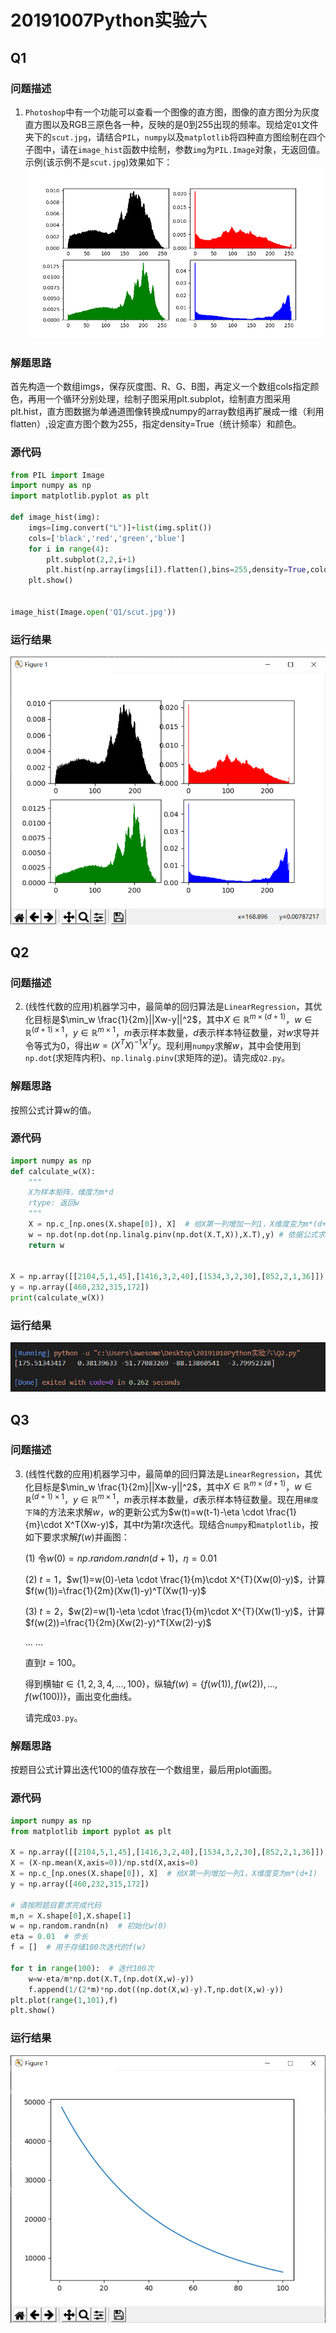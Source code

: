 # 20191007Python实验六
## Q1
### 问题描述
1. `Photoshop`中有一个功能可以查看一个图像的直方图，图像的直方图分为灰度直方图以及RGB三原色各一种，反映的是0到255出现的频率。现给定`Q1`文件夹下的`scut.jpg`，请结合`PIL`，`numpy`以及`matplotlib`将四种直方图绘制在四个子图中，请在`image_hist`函数中绘制，参数`img`为`PIL.Image`对象，无返回值。示例(该示例不是`scut.jpg`)效果如下：
![Figure_1](_v_images/20191002204400459_28966.png)
### 解题思路
首先构造一个数组imgs，保存灰度图、R、G、B图，再定义一个数组cols指定颜色，再用一个循环分别处理，绘制子图采用plt.subplot，绘制直方图采用plt.hist，直方图数据为单通道图像转换成numpy的array数组再扩展成一维（利用flatten）,设定直方图个数为255，指定density=True（统计频率）和颜色。

### 源代码
```py
from PIL import Image
import numpy as np
import matplotlib.pyplot as plt

def image_hist(img):
    imgs=[img.convert("L")]+list(img.split())
    cols=['black','red','green','blue']
    for i in range(4):
        plt.subplot(2,2,i+1)
        plt.hist(np.array(imgs[i]).flatten(),bins=255,density=True,color=cols[i])
    plt.show()
    

image_hist(Image.open('Q1/scut.jpg'))
```

### 运行结果
![](_v_images/20191010231744218_8013.png)

## Q2
### 问题描述
2. (线性代数的应用)机器学习中，最简单的回归算法是`LinearRegression`，其优化目标是$\min_w \frac{1}{2m}||Xw-y||^2$，其中$X \in \mathbb{R}^{m \times (d+1)}$，$w \in \mathbb{R}^{(d+1) \times 1}$，$y \in \mathbb{R}^{m \times 1}$，$m$表示样本数量，$d$表示样本特征数量，对$w$求导并令等式为0，得出$w=(X^TX)^{-1}X^Ty$。现利用`numpy`求解$w$，其中会使用到`np.dot`(求矩阵内积)、`np.linalg.pinv`(求矩阵的逆)。请完成`Q2.py`。

### 解题思路
按照公式计算w的值。
### 源代码
```py
import numpy as np
def calculate_w(X):
    """
    X为样本矩阵，维度为m*d
    rtype: 返回w
    """
    X = np.c_[np.ones(X.shape[0]), X]  # 给X第一列增加一列1，X维度变为m*(d+1)
    w = np.dot(np.dot(np.linalg.pinv(np.dot(X.T,X)),X.T),y) # 依据公式求解w
    return w


X = np.array([[2104,5,1,45],[1416,3,2,40],[1534,3,2,30],[852,2,1,36]])
y = np.array([460,232,315,172])
print(calculate_w(X))

```
### 运行结果
![](_v_images/20191010233410848_3562.png)

## Q3
### 问题描述
3. (线性代数的应用)机器学习中，最简单的回归算法是`LinearRegression`，其优化目标是$\min_w \frac{1}{2m}||Xw-y||^2$，其中$X \in \mathbb{R}^{m \times (d+1)}$，$w \in \mathbb{R}^{(d+1) \times 1}$，$y \in \mathbb{R}^{m \times 1}$，$m$表示样本数量，$d$表示样本特征数量。现在用`梯度下降`的方法来求解$w$，$w$的更新公式为$w(t)=w(t-1)-\eta \cdot \frac{1}{m}\cdot X^T(Xw-y)$，其中$t$为第$t$次迭代。现结合`numpy`和`matplotlib`，按如下要求求解$f(w)$并画图：

   (1) 令$w(0)=np.random.randn(d+1)$，$\eta=0.01$

   (2) $t=1$，$w(1)=w(0)-\eta \cdot \frac{1}{m}\cdot X^{T}(Xw(0)-y)$，计算$f(w(1))=\frac{1}{2m}(Xw(1)-y)^T(Xw(1)-y)$

   (3) $t=2$，$w(2)=w(1)-\eta \cdot \frac{1}{m}\cdot X^{T}(Xw(1)-y)$，计算$f(w(2))=\frac{1}{2m}(Xw(2)-y)^T(Xw(2)-y)$

   ... ...

   直到$t=100$。

   得到横轴$t \in \{1,2,3,4,...,100\}$，纵轴$f(w)=\{f(w(1)),f(w(2)),...,f(w(100))\}$，画出变化曲线。

   请完成`Q3.py`。


### 解题思路
按题目公式计算出迭代100的值存放在一个数组里，最后用plot画图。
### 源代码
```py
import numpy as np
from matplotlib import pyplot as plt

X = np.array([[2104,5,1,45],[1416,3,2,40],[1534,3,2,30],[852,2,1,36]])
X = (X-np.mean(X,axis=0))/np.std(X,axis=0)
X = np.c_[np.ones(X.shape[0]), X]  # 给X第一列增加一列1，X维度变为m*(d+1)
y = np.array([460,232,315,172])

# 请按照题目要求完成代码
m,n = X.shape[0],X.shape[1]
w = np.random.randn(n)  # 初始化w(0)
eta = 0.01  # 步长
f = []  # 用于存储100次迭代的f(w)

for t in range(100):  # 迭代100次
    w=w-eta/m*np.dot(X.T,(np.dot(X,w)-y))
    f.append(1/(2*m)*np.dot((np.dot(X,w)-y).T,np.dot(X,w)-y))
plt.plot(range(1,101),f)
plt.show()
```
### 运行结果
![](_v_images/20191010234947655_9698.png)
